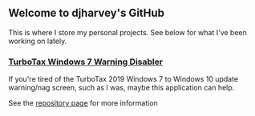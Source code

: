 ## Welcome to djharvey's GitHub

This is where I store my personal projects. See below for what I've been working on lately.

### [TurboTax Windows 7 Warning Disabler](https://github.com/djharvey/TurboTaxWindows7WarningDisabler/#turbotax-windows-7-warning-disabler)

If you're tired of the TurboTax 2019 Windows 7 to Windows 10 update warning/nag screen, such as I was, maybe this application can help.

See the [repository page](https://github.com/djharvey/TurboTaxWindows7WarningDisabler/#turbotax-windows-7-warning-disabler) for more information
